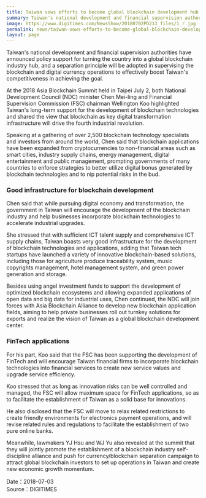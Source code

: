 ```yaml
---
title: Taiwan vows efforts to become global blockchain development hub
summary: Taiwan's national development and financial supervision authorities have announced policy support for turning the country into a global blockchain industry hub
image: https://www.digitimes.com/NewsShow/20180702PD213_files/1_r.jpg
permalink: news/taiwan-vows-efforts-to-become-global-blockchain-development-hub/
layout: page
---
```

Taiwan's national development and financial supervision authorities have announced policy support for turning the country into a global blockchain industry hub, and a separation principle will be adopted in supervising the blockchain and digital currency operations to effectively boost Taiwan's competitiveness in achieving the goal.

At the 2018 Asia Blockchain Summit held in Taipei July 2, both National Development Council (NDC) minister Chen Mei-ling and Financial Supervision Commission (FSC) chairman Wellington Koo highlighted Taiwan's long-term support for the development of blockchain technologies and shared the view that blockchain as key digital transformation infrastructure will drive the fourth industrial revolution.

Speaking at a gathering of over 2,500 blockchain technology specialists and investors from around the world, Chen said that blockchain applications have been expanded from cryptocurrencies to non-financial areas such as smart cities, industry supply chains, energy management, digital entertainment and public management, prompting governments of many countries to enforce strategies to better utilize digital bonus generated by blockchain technologies and to nip potential risks in the bud.

###  Good infrastructure for blockchain development ###

Chen said that while pursuing digital economy and transformation, the government in Taiwan will encourage the development of the blockchain industry and help businesses incorporate blockchain technologies to accelerate industrial upgrades.

She stressed that with sufficient ICT talent supply and comprehensive ICT supply chains, Taiwan boasts very good infrastructure for the development of blockchain technologies and applications, adding that Taiwan tech startups have launched a variety of innovative blockchain-based solutions, including those for agriculture produce traceability system, music copyrights management, hotel management system, and green power generation and storage.

Besides using angel investment funds to support the development of optimized blockchain ecosystems and allowing expanded applications of open data and big data for industrial uses, Chen continued, the NDC will join forces with Asia Blockchain Alliance to develop new blockchain application fields, aiming to help private businesses roll out turnkey solutions for exports and realize the vision of Taiwan as a global blockchain development center.

###  FinTech applications ###

For his part, Koo said that the FSC has been supporting the development of FinTech and will encourage Taiwan financial firms to incorporate blockchain technologies into financial services to create new service values and upgrade service efficiency.

Koo stressed that as long as innovation risks can be well controlled and managed, the FSC will allow maximum space for FinTech applications, so as to facilitate the establishment of Taiwan as a solid base for innovations.

He also disclosed that the FSC will move to relax related restrictions to create friendly environments for electronics payment operations, and will revise related rules and regulations to facilitate the establishment of two pure online banks.

Meanwhile, lawmakers YJ Hsu and WJ Yu also revealed at the summit that they will jointly promote the establishment of a blockchain industry self-discipline alliance and push for currency/blockchain separation campaign to attract global blockchain investors to set up operations in Taiwan and create new economic growth momentum.

Date：2018-07-03
<br/>
Source：DIGITIMES

